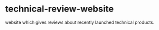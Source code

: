 # technical-review-website
website which gives reviews about recently launched technical products. 
